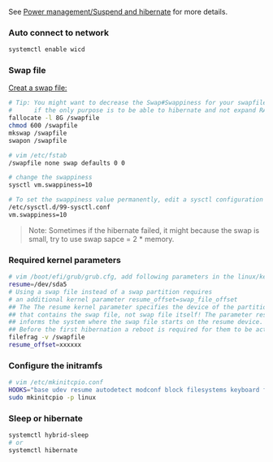See [Power management/Suspend and hibernate](https://wiki.archlinux.org/index.php/Power_management/Suspend_and_hibernate#High_level_interfaces) for more details.

### Auto connect to network
```bash
systemctl enable wicd
```

### Swap file

[Creat a swap file:](https://wiki.archlinux.org/index.php/Swap#Swap_file)

```bash
# Tip: You might want to decrease the Swap#Swappiness for your swapfile
#      if the only purpose is to be able to hibernate and not expand RAM.
fallocate -l 8G /swapfile
chmod 600 /swapfile
mkswap /swapfile
swapon /swapfile

# vim /etc/fstab
/swapfile none swap defaults 0 0

# change the swappiness
sysctl vm.swappiness=10

# To set the swappiness value permanently, edit a sysctl configuration file
/etc/sysctl.d/99-sysctl.conf
vm.swappiness=10
```

>Note: Sometimes if the hibernate failed, it might because the swap is small, try to use swap sapce = 2 * memory.

### Required kernel parameters
```bash
# vim /boot/efi/grub/grub.cfg, add following parameters in the linux/kernel line
resume=/dev/sda5
# Using a swap file instead of a swap partition requires 
# an additional kernel parameter resume_offset=swap_file_offset
## The The resume kernel parameter specifies the device of the partition 
## that contains the swap file, not swap file itself! The parameter resume_offset
## informs the system where the swap file starts on the resume device.
## Before the first hibernation a reboot is required for them to be active.
filefrag -v /swapfile
resume_offset=xxxxxx
```

### Configure the initramfs
```bash
# vim /etc/mkinitcpio.conf
HOOKS="base udev resume autodetect modconf block filesystems keyboard fsck"
sudo mkinitcpio -p linux
```

### Sleep or hibernate
```bash
systemctl hybrid-sleep
# or
systemctl hibernate
```
